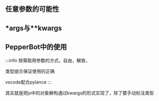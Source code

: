 ## 任意参数的可能性

## *args与**kwargs

## PepperBot中的使用
:::info
按需取用参数的方式，自由，解放，

类型提示保证使用的正确

vscode配合pylance
:::

其实就是把js中的对象解构通过kwargs的形式实现了，除了要手动标注类型